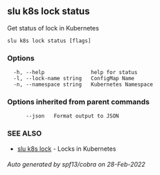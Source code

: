 ## slu k8s lock status

Get status of lock in Kubernetes

```
slu k8s lock status [flags]
```

### Options

```
  -h, --help               help for status
  -l, --lock-name string   ConfigMap Name
  -n, --namespace string   Kubernetes Namespace
```

### Options inherited from parent commands

```
      --json   Format output to JSON
```

### SEE ALSO

* [slu k8s lock](slu_k8s_lock.md)	 - Locks in Kubernetes

###### Auto generated by spf13/cobra on 28-Feb-2022
